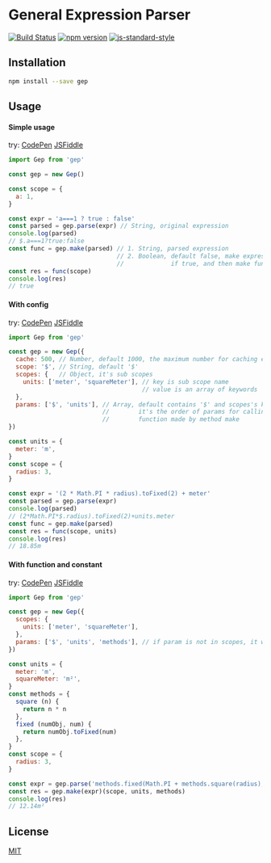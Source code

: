# General Expression Parser

[![Build Status](https://travis-ci.org/cnlon/gep.svg?branch=master)](https://travis-ci.org/cnlon/gep)
[![npm version](https://badge.fury.io/js/gep.svg)](https://badge.fury.io/js/gep)
[![js-standard-style](https://img.shields.io/badge/code%20style-standard-brightgreen.svg)](http://standardjs.com)

## Installation

``` bash
npm install --save gep
```
## Usage

#### Simple usage

try: [CodePen](http://codepen.io/lon/pen/xROVjv?editors=0010#0) [JSFiddle](https://jsfiddle.net/lon/6uz0nd8h/)

``` javascript
import Gep from 'gep'

const gep = new Gep()

const scope = {
  a: 1,
}

const expr = 'a===1 ? true : false'
const parsed = gep.parse(expr) // String, original expression
console.log(parsed)
// $.a===1?true:false
const func = gep.make(parsed) // 1. String, parsed expression
                              // 2. Boolean, default false, make expression to function
                              //             if true, and then make function to string
const res = func(scope)
console.log(res)
// true
```

#### With config

try: [CodePen](http://codepen.io/lon/pen/mOEEXx?editors=0010#0) [JSFiddle](https://jsfiddle.net/lon/ko37n7Lc/)

``` javascript
import Gep from 'gep'

const gep = new Gep({
  cache: 500, // Number, default 1000, the maximum number for caching expression
  scope: '$', // String, default '$'
  scopes: {   // Object, it's sub scopes
    units: ['meter', 'squareMeter'], // key is sub scope name
                                     // value is an array of keywords
  },
  params: ['$', 'units'], // Array, default contains '$' and scopes's keys
                          //        it's the order of params for calling the
                          //        function made by method make
})

const units = {
  meter: 'm',
}
const scope = {
  radius: 3,
}

const expr = '(2 * Math.PI * radius).toFixed(2) + meter'
const parsed = gep.parse(expr)
console.log(parsed)
// (2*Math.PI*$.radius).toFixed(2)+units.meter
const func = gep.make(parsed)
const res = func(scope, units)
console.log(res)
// 18.85m
```

#### With function and constant

try: [CodePen](http://codepen.io/lon/pen/rWLLKx?editors=0010#0) [JSFiddle](https://jsfiddle.net/lon/zLso6co4/)

``` javascript
import Gep from 'gep'

const gep = new Gep({
  scopes: {
    units: ['meter', 'squareMeter'],
  },
  params: ['$', 'units', 'methods'], // if param is not in scopes, it will not be prefixed
})

const units = {
  meter: 'm',
  squareMeter: 'm²',
}
const methods = {
  square (n) {
    return n * n
  },
  fixed (numObj, num) {
    return numObj.toFixed(num)
  },
}
const scope = {
  radius: 3,
}

const expr = gep.parse('methods.fixed(Math.PI + methods.square(radius), 2) + squareMeter')
const res = gep.make(expr)(scope, units, methods)
console.log(res)
// 12.14m²
```

## License

[MIT](http://opensource.org/licenses/MIT)
